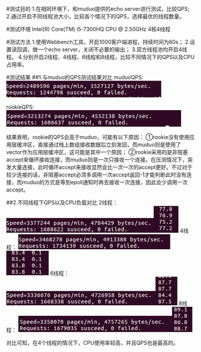 #测试目的
1.在相同环境下，和muduo提供的echo server进行测试，比较QPS;
2.通过开启不同线程池大小，比较各个情况下的QPS，选择最优的线程数量。

#测试环境
Intel(R) Core(TM) i5-7300HQ CPU @ 2.50GHz 4核4线程

#测试方法
1.使用Webbench工具，开启1000客户端进程，持续时间为60s；
2.设置读回调，做一个echo server，关闭不必要的输出；
3.双方线程池均开启4线程。
4.分别开启2线程、4线程、6线程和8线程，比较不同情况下的QPS以及CPU占用率。

#测试结果
##1.与muduo的QPS测试结果对比
muduoQPS:
![avatar](./pic/muduoQPS.png)

rookieQPS:
![avatar](./pic/rookieQPS.png)

结果表明，rookie的QPS会高于muduo，可能有以下原因：
①rookie没有使用应用层缓冲区，直接通过栈上数组接收数据后立刻发回，而muduo则是使用了vector<char>作为应用层缓冲区，这可能是其中一个原因；
②rookie采用的是非阻塞accept来循环接收连接，而muduo则是一次只接收一个连接。在压测情况下，突发大量连接，此时循环accept来接收显然会比一次一次的accept更好。不过对于较少连接的话，非阻塞accept必须多调用一次accept返回-1才能判断此时没有连接，而muduo的方式是等到epoll通知时再去接收一次连接，因此会少调用一次accept。

##2.不同线程下QPS以及CPU负载对比
2线程：
![avatar](./pic/2.png)![avatar](./pic/2CPU.png)
4线程：
![avatar](./pic/4.png)![avatar](./pic/4CPU.png)
6线程：
![avatar](./pic/6.png)![avatar](./pic/6CPU.png)
8线程：
![avatar](./pic/8.png)![avatar](./pic/8CPU.png)

对比可知，在4个线程的情况下，CPU使用率较高，并且QPS也是最高的。

